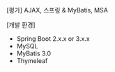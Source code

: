 [평가] AJAX, 스프링 & MyBatis, MSA

[개발 환경]

- Spring Boot 2.x.x or 3.x.x
- MySQL
- MyBatis 3.0
- Thymeleaf

